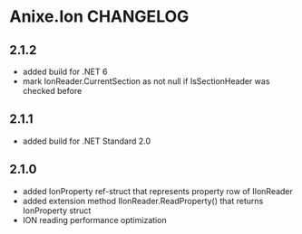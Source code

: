 # Anixe.Ion CHANGELOG

## 2.1.2
- added build for .NET 6
- mark IonReader.CurrentSection as not null if IsSectionHeader was checked before
 
## 2.1.1
- added build for .NET Standard 2.0

## 2.1.0
- added IonProperty ref-struct that represents property row of IIonReader
- added extension method IIonReader.ReadProperty() that returns IonProperty struct
- ION reading performance optimization
